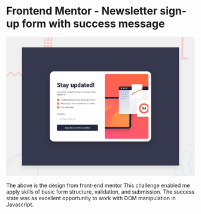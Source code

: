# Frontend Mentor - Newsletter sign-up form with success message

![Design preview for the Newsletter sign-up form with success message coding challenge](./design/desktop-preview.jpg)

The above is the design from front-end mentor
This challenge enabled me apply skills of basic form structure, validation, and submission. The success state was aa excellent opportunity to work with DOM manipulation in Javascript.

